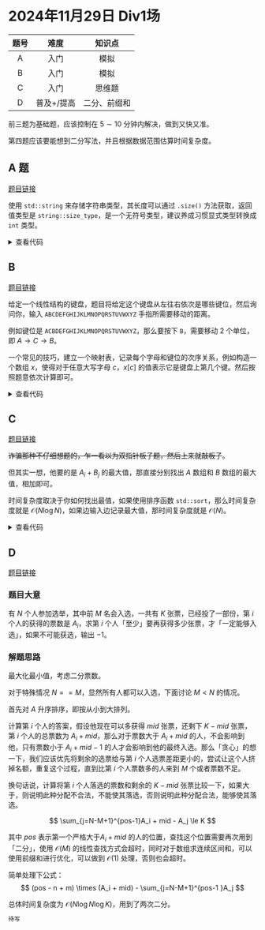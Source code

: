 # 2024年11月29日 Div1场

|     题号      |     难度      | 知识点 |
| :-----------: | :-----------: | :----: |
|       A       | 入门 | 模拟 |
|   B           |   入门  |  模拟  |
| C             |   入门  |   思维题   |
|D|普及+/提高|二分、前缀和|

前三题为基础题，应该控制在 $5 \sim 10$ 分钟内解决，做到又快又准。

第四题应该要能想到二分写法，并且根据数据范围估算时间复杂度。

## A 题

[题目链接](http://106.55.247.18/p/2604)

使用 `std::string` 来存储字符串类型，其长度可以通过 `.size()` 方法获取，返回值类型是 `string::size_type`，是一个无符号类型，建议养成习惯显式类型转换成 `int` 类型。

<details>
  <summary>查看代码</summary>

::: code-group
```cpp
#include <bits/stdc++.h>
using namespace std;

int main() {
    int ans = 0;
    for (int i = 1; i <= 12; ++i) {
        string s;
        cin >> s; 
        if ((int)s.size() == i) { // [!code highlight]
            ans++; 
        }
    }
    cout << ans << endl;
}
```

```python
ans = 0

for i in range(1, 12 + 1):
    s = input()  
    if len(s) == i:  
        ans += 1  

print(ans)
# 或者一行写完
# print(sum(i + 1 == len(input().strip()) for i in range(12)))
```

::: 
</details>

## B

[题目链接](http://106.55.247.18/p/2605)

给定一个线性结构的键盘，题目将给定这个键盘从左往右依次是哪些键位，然后询问你，输入 `ABCDEFGHIJKLMNOPQRSTUVWXYZ` 手指所需要移动的距离。

例如键位是 `ACBDEFGHIJKLMNOPQRSTUVWXYZ`，那么要按下 `B`，需要移动 $2$ 个单位，即 $A \rightarrow  C \rightarrow B$。

一个常见的技巧，建立一个映射表，记录每个字母和键位的次序关系，例如构造一个数组 $x$，使得对于任意大写字母 $c$，$x[c]$ 的值表示它是键盘上第几个键。然后按照题意依次计算即可。

<details>
  <summary>查看代码</summary>

::: code-group

```cpp
#include <bits/stdc++.h>
using namespace std;

int main() {
    string s;
    cin >> s;
    vector<int> x(26);
    for (int i = 0; i < 26; ++i) // [!code highlight:2]
        x[s[i] - 'A'] = i;
    int ans = 0;
    for (int i = 0; i < 25; ++i)
        ans += abs(x[i] - x[i + 1]);
    cout << ans << endl;
}
```

```Python
s = input()
x = [0] * 26
for i in range(26):
    x[ord(s[i]) - ord("A")] = i
ans = 0
for i in range(25):
    ans += abs(x[i] - x[i + 1])
print(ans)
```

:::
</details>

## C

[题目链接](http://106.55.247.18/p/2606)

~~诈骗那种不仔细想题的，乍一看以为双指针板子题，然后上来就敲板子~~。

但其实一想，他要的是 $A_i + B_j$ 的最大值，那直接分别找出 $A$ 数组和 $B$ 数组的最大值，相加即可。

时间复杂度取决于你如何找出最值，如果使用排序函数 `std::sort`，那么时间复杂度就是 $\mathcal{O}(N \log N)$，如果边输入边记录最大值，那时间复杂度就是 $\mathcal{O}(N)$。

<details>
  <summary>查看代码</summary>

::: code-group

```cpp
#include <bits/stdc++.h>
using namespace std;

int main() {
    int N;
    cin >> N;
    int a = -1e9, b = -1e9;
    for (int i = 0; i < N; ++i) {
        int x;
        cin >> x;
        a = max(a, x);
    }
    for (int i = 0; i < N; ++i) {
        int x;
        cin >> x;
        b = max(b, x);
    }
    cout << a + b << endl;
}
```

```Python
N = int(input())
A = list(map(int, input().split()))
B = list(map(int, input().split()))
print(max(A) + max(B))
"""
也可以压缩到两行里
input()
print(max(map(int, input().split())) + max(map(int, input().split())))
"""
```

:::
</details>

## D

[题目链接](http://106.55.247.18/p/2607)

### 题目大意

有 $N$ 个人参加选举，其中前 $M$ 名会入选，一共有 $K$ 张票，已经投了一部份，第 $i$ 个人的获得的票数是 $A_i$，求第 $i$ 个人「至少」要再获得多少张票，才「一定能够入选」，如果不可能获选，输出 $-1$。

### 解题思路

最大化最小值，考虑二分票数。

对于特殊情况 $N == M$，显然所有人都可以入选，下面讨论 $M < N$ 的情况。

首先对 $A$ 升序排序，即按从小到大排列。

计算第 $i$ 个人的答案，假设他现在可以多获得 $mid$ 张票，还剩下 $K -mid$ 张票，第 $i$ 个人的总票数为 $A_i + mid$，那么对于票数大于 $A_i + mid$ 的人，不会影响到他，只有票数小于 $A_i + mid - 1$ 的人才会影响到他的最终入选。那么「贪心」的想一下，我们应该优先将剩余的选票给与第 $i$ 个人选票差距更小的，尝试让这个人挤掉名额，重复这个过程，直到比第 $i$ 个人票数多的人来到 $M$ 个或者票数不足。

换句话说，计算将第 $i$ 个人落选的票数和剩余的 $K - mid$ 张票比较一下，如果大于，则说明此种分配不合法，不能使其落选，否则说明此种分配合法，能够使其落选。

$$
\sum_{j=N-M+1}^{pos-1}A_i + mid - A_j \le K
$$

其中 $pos$ 表示第一个严格大于$A_i+mid$ 的人的位置，查找这个位置需要再次用到「二分」，使用 $\mathcal{O}(M)$ 的线性查找方式会超时，同时对于数组求连续区间和，可以使用前缀和进行优化，可以做到 $\mathcal{O}(1)$ 处理，否则也会超时。

简单处理下公式：
$$
(pos - n + m) \times (A_i + mid) - \sum_{j=N-M+1}^{pos-1 }A_j
$$

总体时间复杂度为 $\mathcal{O}(N \log N \log K)$，用到了两次二分。

```cpp
待写
```


